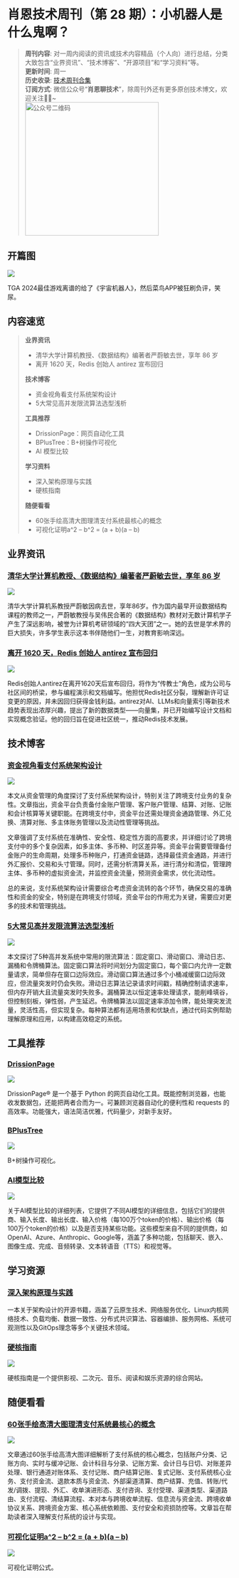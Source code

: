 # 肖恩技术周刊（第 28 期）：小机器人是什么鬼啊？
> **周刊内容**: 对一周内阅读的资讯或技术内容精品（个人向）进行总结，分类大致包含“业界资讯”、“技术博客”、“开源项目”和“学习资料”等。<br>
> **更新时间**: 周一<br>
> **历史收录**: [技术周刊合集](https://mp.weixin.qq.com/mp/appmsgalbum?__biz=MzkwODY0ODQzOQ==&action=getalbum&album_id=3492416248238096386#wechat_redirect) <br>
> **订阅方式**: 微信公众号“**肖恩聊技术**”，除周刊外还有更多原创技术博文，欢迎关注👏🏻~<br>
> <img src="https://cdn.jsdelivr.net/gh/Xiaoxie1994/images/images/20241103221454.png" alt="公众号二维码" width="300">

## 开篇图
![](https://cdn.jsdelivr.net/gh/Xiaoxie1994/images/images/202412152302237.png)

TGA 2024最佳游戏离谱的给了《宇宙机器人》，然后菜鸟APP被狂刷负评，笑尿。
## 内容速览
> **业界资讯**
> - 清华大学计算机教授、《数据结构》编著者严蔚敏去世，享年 86 岁
> - 离开 1620 天，Redis 创始人 antirez 宣布回归
>
> **技术博客**
> - 资金视角看支付系统架构设计
> - 5大常见高并发限流算法选型浅析
> 
> **工具推荐**
> - DrissionPage：网页自动化工具
> - BPlusTree：B+树操作可视化
> - AI 模型比较
> 
>**学习资料**
> - 深入架构原理与实践
> - 硬核指南
> 
> **随便看看**
> - 60张手绘高清大图理清支付系统最核心的概念
> - 可视化证明a^2 – b^2 = (a + b)(a – b)

## 业界资讯
### [清华大学计算机教授、《数据结构》编著者严蔚敏去世，享年 86 岁](https://www.oschina.net/news/324630)
![](https://cdn.jsdelivr.net/gh/Xiaoxie1994/images/images/202412152253421.png)

清华大学计算机系教授严蔚敏因病去世，享年86岁。作为国内最早开设数据结构课程的教师之一，严蔚敏教授与吴伟民合著的《数据结构》教材对无数计算机学子产生了深远影响，被誉为计算机考研领域的“四大天团”之一。她的去世是学术界的巨大损失，许多学生表示这本书伴随他们一生，对教育影响深远。
### [离开 1620 天，Redis 创始人 antirez 宣布回归](https://www.oschina.net/news/324351/antirez-back-redis)
![](https://cdn.jsdelivr.net/gh/Xiaoxie1994/images/images/202412152253634.png)

Redis创始人antirez在离开1620天后宣布回归，将作为“传教士”角色，成为公司与社区间的桥梁，参与编程演示和文档编写。他担忧Redis社区分裂，理解新许可证变更的原因，并未因回归获得金钱利益。antirez对AI、LLMs和向量索引等新技术趋势表现出浓厚兴趣，提出了新的数据类型——向量集，并已开始编写设计文档和实现概念验证。他的回归旨在促进社区统一，推动Redis技术发展。
## 技术博客
### [资金视角看支付系统架构设计](https://mp.weixin.qq.com/s/ceMKpO_5b0DAJyu-DUDC0g)
![](https://cdn.jsdelivr.net/gh/Xiaoxie1994/images/images/202412152255645.png)

本文从资金管理的角度探讨了支付系统架构设计，特别关注了跨境支付业务的复杂性。文章指出，资金平台负责备付金账户管理、客户账户管理、结算、对账、记账和会计核算等关键职能。在跨境支付中，资金平台还需处理资金通路管理、外汇兑换、清算对账、多主体账务管理以及流动性管理等挑战。

文章强调了支付系统在准确性、安全性、稳定性方面的高要求，并详细讨论了跨境支付中的多个复杂因素，如多主体、多币种、时区差异等。资金平台需要管理备付金账户的生命周期，处理多币种账户，打通资金链路，选择最佳资金通路，并进行外汇报价、交易和头寸管理。同时，还需分析清算关系，进行清分和清偿，管理跨主体、多币种的虚拟资金流，并监控资金流量，预测资金需求，优化流动性。

总的来说，支付系统架构设计需要综合考虑资金流转的各个环节，确保交易的准确性和资金的安全，特别是在跨境支付领域，资金平台的作用尤为关键，需要应对更多的技术和管理挑战。
 ### [5大常见高并发限流算法选型浅析](https://mp.weixin.qq.com/s/93QNjdAuATTHp_axkgrblg)
![](https://cdn.jsdelivr.net/gh/Xiaoxie1994/images/images/202412152255477.png)

本文探讨了5种高并发系统中常用的限流算法：固定窗口、滑动窗口、滑动日志、漏桶和令牌桶算法。固定窗口算法将时间划分为固定窗口，每个窗口内允许一定数量请求，简单但存在窗口边际效应。滑动窗口算法通过多个小桶减缓窗口边际效应，但流量突发时仍会失败。滑动日志算法记录请求时间戳，精确控制请求速率，但内存开销大且流量突发时失败多。漏桶算法以恒定速率处理请求，能削峰填谷，但控制刻板，弹性弱，产生延迟。令牌桶算法以固定速率添加令牌，能处理突发流量，灵活性高，但实现复杂。每种算法都有适用场景和优缺点，通过代码实例帮助理解原理和应用，以构建高效稳定的系统。
## 工具推荐
### [DrissionPage](https://github.com/g1879/DrissionPage)
![](https://cdn.jsdelivr.net/gh/Xiaoxie1994/images/images/202412152242459.png)

DrissionPage® 是一个基于 Python 的网页自动化工具。既能控制浏览器，也能收发数据包，还能把两者合而为一。可兼顾浏览器自动化的便利性和 requests 的高效率。功能强大，语法简洁优雅，代码量少，对新手友好。
### [BPlusTree](https://www.cs.usfca.edu/~galles/visualization/BPlusTree.html)
![](https://cdn.jsdelivr.net/gh/Xiaoxie1994/images/images/202412152205423.png)

B+树操作可视化。
### [AI模型比较](https://countless.dev/)
![](https://cdn.jsdelivr.net/gh/Xiaoxie1994/images/images/202412152252586.png)

关于AI模型比较的详细列表，它提供了不同AI模型的详细信息，包括它们的提供商、输入长度、输出长度、输入价格（每100万个token的价格）、输出价格（每100万个token的价格）以及是否支持某些功能。这些模型来自不同的提供商，如OpenAI、Azure、Anthropic、Google等，涵盖了多种功能，包括聊天、嵌入、图像生成、完成、音频转录、文本转语音（TTS）和视觉等。
## 学习资源
### [深入架构原理与实践](https://github.com/isno/theByteBook)

一本关于架构设计的开源书籍，涵盖了云原生技术、网络服务优化、Linux内核网络技术、负载均衡、数据一致性、分布式共识算法、容器编排、服务网格、系统可观测性以及GitOps理念等多个关键技术领域。
### [硬核指南](https://yinghezhinan.com/)
![](https://cdn.jsdelivr.net/gh/Xiaoxie1994/images/images/202412152245572.png)

硬核指南是一个提供影视、二次元、音乐、阅读和娱乐资源的综合网站。
## 随便看看
### [60张手绘高清大图理清支付系统最核心的概念](https://www.woshipm.com/pd/6151400.html)
![](https://cdn.jsdelivr.net/gh/Xiaoxie1994/images/images/202412152247032.png)

文章通过60张手绘高清大图详细解析了支付系统的核心概念，包括账户分类、记账方向、实时与缓冲记账、会计科目与分录、记账方案、会计日与日切、对账差异处理、银行通道对账体系、支付记账、商户结算记账、复式记账、支付系统核心业务、支付资金流、退款本质与资金流、外部渠道清算、商户结算、充值、转账/代发/调拨、提现、外汇、收单演进形态、支付咨询、支付受理、渠道类型、渠道路由、支付流程、清结算流程、本对本与跨境收单流程、信息流与资金流、跨境收单协议关系、跨境资金方案、核心系统依赖图、支付安全和资损防控等。文章旨在帮助读者深入理解支付系统的设计与实现。
### [可视化证明a^2 – b^2 = (a + b)(a – b)](https://www.futilitycloset.com/2024/12/15/tidy-2/)
![](https://cdn.jsdelivr.net/gh/Xiaoxie1994/images/images/202412152246946.png)

可视化证明公式。

